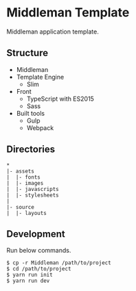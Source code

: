 # Middleman Template
Middleman application template.


## Structure

* Middleman
* Template Engine
  * Slim
* Front
  * TypeScript with ES2015
  * Sass
* Built tools
  * Gulp
  * Webpack


## Directories

```
*
|- assets
|  |- fonts
|  |- images
|  |- javascripts
|  |- stylesheets
|
|- source
|  |- layouts
```


## Development

Run below commands.

```
$ cp -r Middleman /path/to/project
$ cd /path/to/project
$ yarn run init
$ yarn run dev
```
